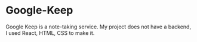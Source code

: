 # Google-Keep
Google Keep is a note-taking service. My project does not have a backend, I used React, HTML, CSS to make it.
